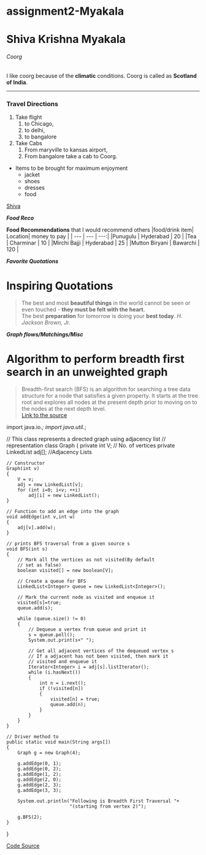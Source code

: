 # assignment2-Myakala
# Shiva Krishna Myakala
###### Coorg
I like coorg because of the **climatic** conditions.
Coorg is called as **Scotland of India**.
*** 
### Travel Directions 
1. Take flight
    1. to Chicago,
    2. to delhi,
    3. to bangalore <br/>
3. Take Cabs
    1. From maryville to kansas airport,
    2. From bangalore take a cab to Coorg. 
- Items to be brought for maximum enjoyment
    - jacket
    - shoes
    - dresses
    - food

[Shiva](AboutMe.md)

***Food Reco***

**Food Recommendations** that I would recommend others
|food/drink item| Location| money to pay |
| --- | --- | ---:|
|Punugulu | Hyderabad | 20 |
|Tea | Charminar | 10 |
|Mirchi Bajji | Hyderabad | 25 |
|Mutton Biryani | Bawarchi | 120 |

***Favorite Quotations***

# Inspiring Quotations
>The best and most **beautiful things** in the world cannot be seen or even touched - **they must be felt with the heart.** <br>
>The best **preparation** for tomorrow is doing your **best today**.
*H. Jackson Brown, Jr.*

***Graph flows/Matchings/Misc***

# Algorithm to perform breadth first search in an unweighted graph

>Breadth-first search (BFS) is an algorithm for searching a tree data structure for a node that satisfies a given property. It starts at the tree root and explores all nodes at the present depth prior to moving on to the nodes at the next depth level. <br>
[Link to the source](https://en.wikipedia.org/wiki/Breadth-first_search)


import java.io.*;
import java.util.*;
 
// This class represents a directed graph using adjacency list
// representation
class Graph
{
    private int V;   // No. of vertices
    private LinkedList<Integer> adj[]; //Adjacency Lists
 
    // Constructor
    Graph(int v)
    {
        V = v;
        adj = new LinkedList[v];
        for (int i=0; i<v; ++i)
            adj[i] = new LinkedList();
    }
 
    // Function to add an edge into the graph
    void addEdge(int v,int w)
    {
        adj[v].add(w);
    }
 
    // prints BFS traversal from a given source s
    void BFS(int s)
    {
        // Mark all the vertices as not visited(By default
        // set as false)
        boolean visited[] = new boolean[V];
 
        // Create a queue for BFS
        LinkedList<Integer> queue = new LinkedList<Integer>();
 
        // Mark the current node as visited and enqueue it
        visited[s]=true;
        queue.add(s);
 
        while (queue.size() != 0)
        {
            // Dequeue a vertex from queue and print it
            s = queue.poll();
            System.out.print(s+" ");
 
            // Get all adjacent vertices of the dequeued vertex s
            // If a adjacent has not been visited, then mark it
            // visited and enqueue it
            Iterator<Integer> i = adj[s].listIterator();
            while (i.hasNext())
            {
                int n = i.next();
                if (!visited[n])
                {
                    visited[n] = true;
                    queue.add(n);
                }
            }
        }
    }
 
    // Driver method to
    public static void main(String args[])
    {
        Graph g = new Graph(4);
 
        g.addEdge(0, 1);
        g.addEdge(0, 2);
        g.addEdge(1, 2);
        g.addEdge(2, 0);
        g.addEdge(2, 3);
        g.addEdge(3, 3);
 
        System.out.println("Following is Breadth First Traversal "+
                           "(starting from vertex 2)");
 
        g.BFS(2);
    }
}

[Code Source](https://www.geeksforgeeks.org/breadth-first-search-or-bfs-for-a-graph/)







